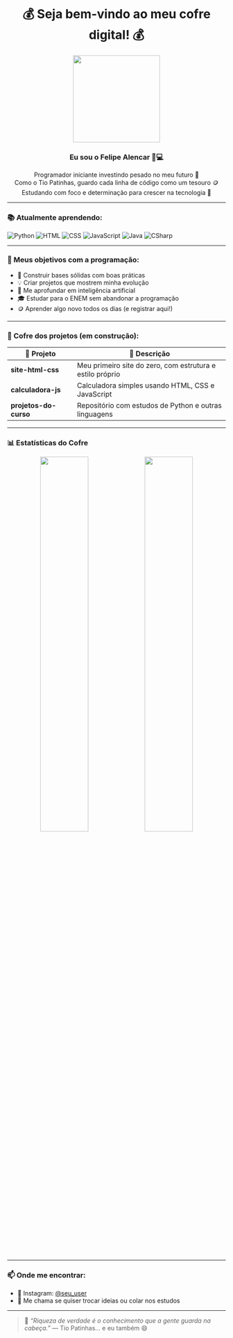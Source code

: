 <h1 align="center">💰 Seja bem-vindo ao meu cofre digital! 💰</h1>

<p align="center">
  <img src="https://media.giphy.com/media/5GoVLqeAOo6PK/giphy.gif" width="200"/>
</p>

<h3 align="center">Eu sou o Felipe Alencar 🧠💻</h3>

<p align="center">
  Programador iniciante investindo pesado no meu futuro 💼 <br/>
  Como o Tio Patinhas, guardo cada linha de código como um tesouro 🪙<br/>
  Estudando com foco e determinação para crescer na tecnologia 🚀
</p>

---

### 📚 Atualmente aprendendo:
![Python](https://img.shields.io/badge/-Python-3776AB?style=for-the-badge&logo=python&logoColor=white)
![HTML](https://img.shields.io/badge/-HTML5-E44D26?style=for-the-badge&logo=html5&logoColor=white)
![CSS](https://img.shields.io/badge/-CSS3-264de4?style=for-the-badge&logo=css3&logoColor=white)
![JavaScript](https://img.shields.io/badge/-JavaScript-F7DF1E?style=for-the-badge&logo=javascript&logoColor=black)
![Java](https://img.shields.io/badge/-Java-ED8B00?style=for-the-badge&logo=java&logoColor=white)
![CSharp](https://img.shields.io/badge/-C%23-239120?style=for-the-badge&logo=csharp&logoColor=white)

---

### 🧭 Meus objetivos com a programação:
- 🧱 Construir bases sólidas com boas práticas
- 💡 Criar projetos que mostrem minha evolução
- 🧠 Me aprofundar em inteligência artificial
- 🎓 Estudar para o ENEM sem abandonar a programação
- 🪙 Aprender algo novo todos os dias (e registrar aqui!)

---

### 📂 Cofre dos projetos (em construção):
| 💼 Projeto | 📝 Descrição |
|-----------|-------------|
| **site-html-css** | Meu primeiro site do zero, com estrutura e estilo próprio |
| **calculadora-js** | Calculadora simples usando HTML, CSS e JavaScript |
| **projetos-do-curso** | Repositório com estudos de Python e outras linguagens |

---

### 📊 Estatísticas do Cofre
<p align="center">
  <img src="https://github-readme-stats.vercel.app/api?username=Felipe050228&show_icons=true&theme=dracula&hide_border=true" width="47%"/>
  <img src="https://github-readme-stats.vercel.app/api/top-langs/?username=Felipe050228&layout=compact&theme=dracula&hide_border=true" width="47%"/>
</p>

---

### 📫 Onde me encontrar:
- 📸 Instagram: [@seu_user](https://instagram.com/seu_user)
- 💬 Me chama se quiser trocar ideias ou colar nos estudos

---

> 🧠 *“Riqueza de verdade é o conhecimento que a gente guarda na cabeça.”* — Tio Patinhas... e eu também 😄


